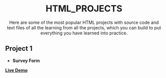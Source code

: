 <div align="center">
  
# HTML_PROJECTS
Here are some of the most popular HTML projects with source code and text files of all the learning from all the projects, which you can build to put everything you have learned into practice.

</div>

## Project 1 
* **Survey Form**

<a href ="https://shaziasheikh01.github.io/HTML_PROJECTS/Survey%20Form/index.html"><strong>Live Demo</strong></a>
